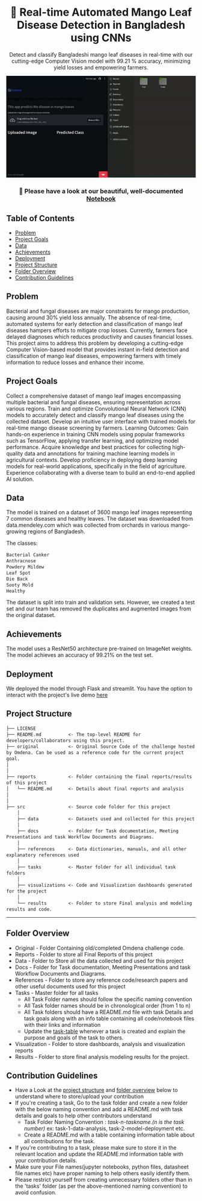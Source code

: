 <h1 align="center">
  🌟 Real-time Automated Mango Leaf Disease Detection in Bangladesh using CNNs 
</h1>
<p align="center"> 
Detect and classify Bangladeshi mango leaf diseases in real-time with our cutting-edge Computer Vision model with 99.21 % accuracy, minimizing yield losses and empowering farmers.
</p>

<p align="center">
  <img src="src/tasks/task-4-model-deployment/streamlit/images/streamlit.gif" />
</p>


<h3 align = "center"> 👀 Please have a look at our beautiful, well-documented <a href="/src/tasks/task-3-model-training/Best-Model/ResNet50/mango-leaf-disease-detection-using-cnn.ipynb">Notebook</a></h3>

## Table of Contents
- [Problem](#problem)
- [Project Goals](#project-goals)
- [Data](#data)
- [Achievements](#achievements)
- [Deployment](#deployment)
- [Project Structure](#project-structure)
- [Folder Overview](#folder-overview)
- [Contribution Guidelines](#contribution-guidelines)

## Problem
Bacterial and fungal diseases are major constraints for mango production, causing around 30% yield loss annually. The absence of real-time, automated systems for early detection and classification of mango leaf diseases hampers efforts to mitigate crop losses. Currently, farmers face delayed diagnoses which reduces productivity and causes financial losses. This project aims to address this problem by developing a cutting-edge Computer Vision-based model that provides instant in-field detection and classification of mango leaf diseases, empowering farmers with timely information to reduce losses and enhance their income.

## Project Goals
Collect a comprehensive dataset of mango leaf images encompassing multiple bacterial and fungal diseases, ensuring representation across various regions.
Train and optimize Convolutional Neural Network (CNN) models to accurately detect and classify mango leaf diseases using the collected dataset.
Develop an intuitive user interface with trained models for real-time mango disease screening by farmers.
Learning Outcomes:
Gain hands-on experience in training CNN models using popular frameworks such as TensorFlow, applying transfer learning, and optimizing model performance.
Acquire knowledge and best practices for collecting high-quality data and annotations for training machine learning models in agricultural contexts.
Develop proficiency in deploying deep learning models for real-world applications, specifically in the field of agriculture.
Experience collaborating with a diverse team to build an end-to-end applied AI solution.

## Data

The model is trained on a dataset of 3600 mango leaf images representing 7 common diseases and healthy leaves. The dataset was downloaded from data.mendeley.com which was collected from orchards in various mango-growing regions of Bangladesh.

The classes:

    Bacterial Canker
    Anthracnose
    Powdery Mildew
    Leaf Spot
    Die Back
    Sooty Mold
    Healthy

The dataset is split into train and validation sets.
However, we created a test set and our team has removed the duplicates and augmented images from the original dataset.

## Achievements
The model uses a ResNet50 architecture pre-trained on ImageNet weights. The model achieves an accuracy of 99.21% on the test set.

## Deployment
We deployed the model through Flask and streamlit. You have the option to interact with the project's live demo [here](https://mango-leaf-disease-app-omdena.streamlit.app/)

## Project Structure

    ├── LICENSE
    ├── README.md          <- The top-level README for developers/collaborators using this project.
    ├── original           <- Original Source Code of the challenge hosted by Omdena. Can be used as a reference code for the current project goal.
    │ 
    │
    ├── reports            <- Folder containing the final reports/results of this project
    │   └── README.md      <- Details about final reports and analysis
    │ 
    │   
    ├── src                <- Source code folder for this project
        │
        ├── data           <- Datasets used and collected for this project
        │   
        ├── docs           <- Folder for Task documentation, Meeting Presentations and task Workflow Documents and Diagrams.
        │
        ├── references     <- Data dictionaries, manuals, and all other explanatory references used 
        │
        ├── tasks          <- Master folder for all individual task folders
        │
        ├── visualizations <- Code and Visualization dashboards generated for the project
        │
        └── results        <- Folder to store Final analysis and modeling results and code.
--------

## Folder Overview

- Original          - Folder Containing old/completed Omdena challenge code.
- Reports           - Folder to store all Final Reports of this project
- Data              - Folder to Store all the data collected and used for this project 
- Docs              - Folder for Task documentation, Meeting Presentations and task Workflow Documents and Diagrams.
- References        - Folder to store any reference code/research papers and other useful documents used for this project
- Tasks             - Master folder for all tasks
  - All Task Folder names should follow the specific naming convention
  - All Task folder names should be in chronological order (from 1 to n)
  - All Task folders should have a README.md file with task Details and task goals along with an info table containing all code/notebook files with their links and information
  - Update the [task-table](./src/tasks/README.md#task-table) whenever a task is created and explain the purpose and goals of the task to others.
- Visualization     - Folder to store dashboards, analysis and visualization reports
- Results           - Folder to store final analysis modeling results for the project.


## Contribution Guidelines
- Have a Look at the [project structure](#project-structure) and [folder overview](#folder-overview) below to understand where to store/upload your contribution
- If you're creating a task, Go to the task folder and create a new folder with the below naming convention and add a README.md with task details and goals to help other contributors understand
    - Task Folder Naming Convention : _task-n-taskname.(n is the task number)_  ex: task-1-data-analysis, task-2-model-deployment etc.
    - Create a README.md with a table containing information table about all contributions for the task.
- If you're contributing to a task, please make sure to store it in the relevant location and update the README.md information table with your contribution details.
- Make sure your File names(jupyter notebooks, python files, datasheet file names etc) have proper naming to help others easily identify them.
- Please restrict yourself from creating unnecessary folders other than in the 'tasks' folder (as per the above-mentioned naming convention) to avoid confusion. 
